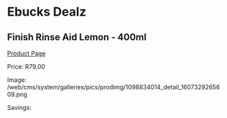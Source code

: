 
# Ebucks Dealz
## Finish Rinse Aid Lemon - 400ml
[Product Page](https://www.ebucks.com/web/shop/productSelected.do?prodId=1098834014&catId=908586136)

Price: R79.00

Image: /web/cms/system/galleries/pics/prodimg/1098834014_detail_1607329265609.png

Savings: 


	